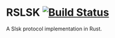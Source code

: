 # RSLSK [![Build Status](https://travis-ci.com/ndr-brt/rslsk.svg?branch=master)](https://travis-ci.com/ndr-brt/rslsk)

A Slsk protocol implementation in Rust.
